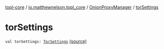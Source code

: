 [topl-core](../../index.md) / [io.matthewnelson.topl_core](../index.md) / [OnionProxyManager](index.md) / [torSettings](./tor-settings.md)

# torSettings

`val torSettings: `[`TorSettings`](file:/home/matthew/AndroidStudioProjects/personal_projects/TorOnionProxyLibrary-Android/docs/topl-core-base/io.matthewnelson.topl_core_base/-tor-settings/index.md) [(source)](https://github.com/05nelsonm/TorOnionProxyLibrary-Android/blob/master/topl-core/src/main/java/io/matthewnelson/topl_core/OnionProxyManager.kt#L108)
